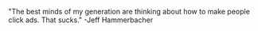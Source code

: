 "The best minds of my generation are thinking about how to make people click ads. That sucks." -Jeff Hammerbacher